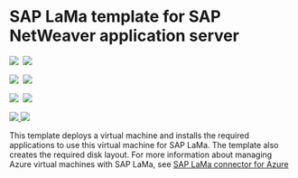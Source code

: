 # SAP LaMa template for SAP NetWeaver application server

<IMG SRC="https://azbotstorage.blob.core.windows.net/badges/sap-lama-apps/PublicLastTestDate.svg" />&nbsp;
<IMG SRC="https://azbotstorage.blob.core.windows.net/badges/sap-lama-apps/PublicDeployment.svg" />&nbsp;

<IMG SRC="https://azbotstorage.blob.core.windows.net/badges/sap-lama-apps/FairfaxLastTestDate.svg" />&nbsp;
<IMG SRC="https://azbotstorage.blob.core.windows.net/badges/sap-lama-apps/FairfaxDeployment.svg" />&nbsp;

<IMG SRC="https://azbotstorage.blob.core.windows.net/badges/sap-lama-apps/BestPracticeResult.svg" />&nbsp;
<IMG SRC="https://azbotstorage.blob.core.windows.net/badges/sap-lama-apps/CredScanResult.svg" />&nbsp;

<a href="https://portal.azure.com/#create/Microsoft.Template/uri/https%3A%2F%2Fraw.githubusercontent.com%2FAzure%2Fazure-quickstart-templates%2Fmaster%2Fsap-lama-apps%2Fazuredeploy.json" target="_blank">
    <img src="http://azuredeploy.net/deploybutton.png"/>
</a>
<a href="http://armviz.io/#/?load=https%3A%2F%2Fraw.githubusercontent.com%2FAzure%2Fazure-quickstart-templates%2Fmaster%2Fsap-lama-apps%2Fazuredeploy.json" target="_blank">
    <img src="http://armviz.io/visualizebutton.png"/>
</a>

This template deploys a virtual machine and installs the required applications to use this virtual machine for SAP LaMa. The template also creates the required disk layout. For more information about managing Azure virtual machines with SAP LaMa, see [SAP LaMa connector for Azure](https://docs.microsoft.com/azure/virtual-machines/workloads/sap/lama-installation)
